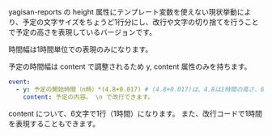 yagisan-reports の height 属性にテンプレート変数を使えない現状挙動により、予定の文字サイズをちょうど1行分にし、改行や文字の切り捨てを行うことで予定の高さを表現しているバージョンです。

時間幅は1時間単位での表現のみになります。

予定の時間幅は content で調整されるため y, content 属性のみを持ちます。

```yaml
event:
  - y: 予定の開始時間（n時）*(4.8+0.017) # (4.8+0.017)は、4.8は1時間の高さ、0.017は枠線分の調整値です。
    content: 予定の内容。 \n で改行できます。
```

content について、6文字で1行（1時間）になります。
また、改行コードで1時間を表現することもできます。
